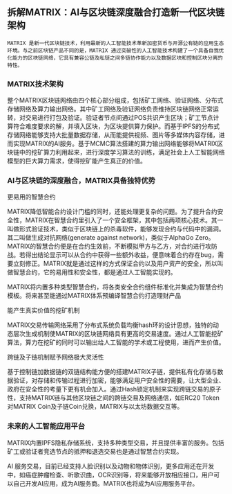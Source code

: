 ## 拆解MATRIX：AI与区块链深度融合打造新一代区块链架构

    MATRIX 是新一代区块链技术，利用最新的人工智能技术革新加密货币与开源公有链的应用生态环境。与之前区块链产品不同的是，MATRIX 通过突破性的人工智能技术构建了一个具备自我优化能力的区块链网络，它具有兼容公链及私链之间多链协作能力以及数据区块和控制区块分离的特性。


### MATRIX技术架构

整个MATRIX区块链网络由四个核心部分组成，包括矿工网络、验证网络、分布式存储网络及算力输出网络。其中矿工网络及验证网络负责维持区块链网络正常运转，对交易进行打包及验证。验证者节点间通过POS共识产生区块；矿工节点计算符合难度要求的解，并填入区块，为区块提供算力保护。而基于IPFS的分布式存储网络能够支持大批量数据存储，从而能提供视频、图片等多媒体内容存储，进而实现MATRIX的AI服务。基于MCMC算法搭建的算力输出网络能够将MATRIX区块链中的挖矿算力利用起来，进行深度学习算法的训练，满足社会上人工智能网络模型的巨大算力需求，使得挖矿能产生真正的价值。


### AI与区块链的深度融合，MATRIX具备独特优势

更易用的智慧合约

MATRIX降低智能合约设计门槛的同时，还能处理更复杂的问题。为了提升合约安全性，MATRIX在智慧合约里引入了一个安全框架，其中包括两项核心技术。其一叫做形式验证技术，类似于区块链上的杀毒软件，能够发现合约与代码中的漏洞。其二叫做生成对抗网络(generate against network)，类似于AlphaGo Zero。MATRIX的智慧合约便是在合约生效前，不断模拟甲方与乙方，对合约进行攻防战。若得出结论显示可以从合约中获得一些额外收益，便意味着合约存在bug，需要立刻修正。MATRIX就是通过这样的方式保证合约以及用户资产的安全，所以叫做智慧合约，它的易用性和安全性，都是通过人工智能实现的。

MATRIX将内置多种类型智慧合约，将各类安全合约组件标准化并集成为智慧合约模板。将来甚至能通过MATRIX体系预编译智慧合约打造理财产品

能产生真实价值的挖矿机制

MATRIX交易传输网络采用了分布式系统负载均衡hash环的设计思想，独特的动态层次生成机制使MATRIX的区块链网络具有更高的交易速度。通过人工智能挖矿算法，算力在挖矿的同时可以输出给人工智能的学术或工程使用，进而产生价值。


跨链及子链机制赋予网络极大灵活性

基于控制链加数据链的双链结构能方便的搭建MATRIX子链，提供私有化存储与数据验证，对存储和传输过程进行加密，能够满足用户安全性的需要，让大型企业、政府在安全性的考量下更有机会加入。通过Hash锁定机制来实现跨链交易的原子性，支持MATRIX链与其他区块链之间的跨链交易及网络通信，如ERC20 Token对MATRIX Coin及子链Coin兑换，MATRIX与以太坊数据交互等。



### 未来的人工智能应用平台

MATRIX内置IPFS隐私存储系统，支持多种类型交易，并且提供丰富的服务。包括矿工或验证者竞选节点的抵押和退选交易也是通过智慧合约实现。

AI 服务交易，目前已经支持人脸识别以及动物和物体识别，更多应用还在开发中，如癌症肿瘤检查、听歌识曲，OCR识别等，将来能够开放相应接口，用户可以自己开发AI应用，成为AI服务商。MATRIX也将成为AI应用服务平台。